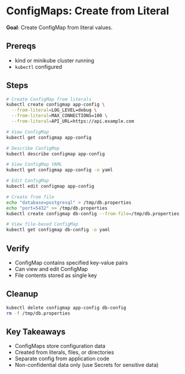 # ConfigMaps: Create from Literal

**Goal**: Create ConfigMap from literal values.

## Prereqs

- kind or minikube cluster running
- `kubectl` configured

## Steps

```bash
# Create ConfigMap from literals
kubectl create configmap app-config \
  --from-literal=LOG_LEVEL=debug \
  --from-literal=MAX_CONNECTIONS=100 \
  --from-literal=API_URL=https://api.example.com

# View ConfigMap
kubectl get configmap app-config

# Describe ConfigMap
kubectl describe configmap app-config

# View ConfigMap YAML
kubectl get configmap app-config -o yaml

# Edit ConfigMap
kubectl edit configmap app-config

# Create from file
echo "database=postgresql" > /tmp/db.properties
echo "port=5432" >> /tmp/db.properties
kubectl create configmap db-config --from-file=/tmp/db.properties

# View file-based ConfigMap
kubectl get configmap db-config -o yaml
```

## Verify

- ConfigMap contains specified key-value pairs
- Can view and edit ConfigMap
- File contents stored as single key

## Cleanup

```bash
kubectl delete configmap app-config db-config
rm -f /tmp/db.properties
```

## Key Takeaways

- ConfigMaps store configuration data
- Created from literals, files, or directories
- Separate config from application code
- Non-confidential data only (use Secrets for sensitive data)
